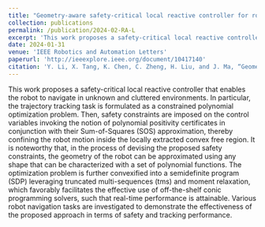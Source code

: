 ```yaml
---
title: "Geometry-aware safety-critical local reactive controller for robot navigation in unknown and cluttered environments"
collection: publications
permalink: /publication/2024-02-RA-L
excerpt: 'This work proposes a safety-critical local reactive controller that enables the robot to navigate in unknown and cluttered environments. In particular, the trajectory tracking task is formulated as a constrained polynomial optimization problem. Then, safety constraints are imposed on the control variables invoking the notion of polynomial positivity certificates in conjunction with their Sum-of-Squares (SOS) approximation, thereby confining the robot motion inside the locally extracted convex free region. It is noteworthy that, in the process of devising the proposed safety constraints, the geometry of the robot can be approximated using any shape that can be characterized with a set of polynomial functions. The optimization problem is further convexified into a semidefinite program (SDP) leveraging truncated multi-sequences (tms) and moment relaxation, which favorably facilitates the effective use of off-the-shelf conic programming solvers, such that real-time performance is attainable. Various robot navigation tasks are investigated to demonstrate the effectiveness of the proposed approach in terms of safety and tracking performance.'
date: 2024-01-31
venue: 'IEEE Robotics and Automation Letters'
paperurl: 'http://ieeexplore.ieee.org/document/10417140'
citation: 'Y. Li, X. Tang, K. Chen, C. Zheng, H. Liu, and J. Ma, “Geometry-aware safety-critical local reactive controller for robot navigation in unknown and cluttered environments,” IEEE Robotics and Automation Letters, vol. 9, no. 4, pp. 3419 - 3426, 2024.'
---
```


This work proposes a safety-critical local reactive controller that enables the robot to navigate in unknown and cluttered environments. In particular, the trajectory tracking task is formulated as a constrained polynomial optimization problem. Then, safety constraints are imposed on the control variables invoking the notion of polynomial positivity certificates in conjunction with their Sum-of-Squares (SOS) approximation, thereby confining the robot motion inside the locally extracted convex free region. It is noteworthy that, in the process of devising the proposed safety constraints, the geometry of the robot can be approximated using any shape that can be characterized with a set of polynomial functions. The optimization problem is further convexified into a semidefinite program (SDP) leveraging truncated multi-sequences (tms) and moment relaxation, which favorably facilitates the effective use of off-the-shelf conic programming solvers, such that real-time performance is attainable. Various robot navigation tasks are investigated to demonstrate the effectiveness of the proposed approach in terms of safety and tracking performance.
